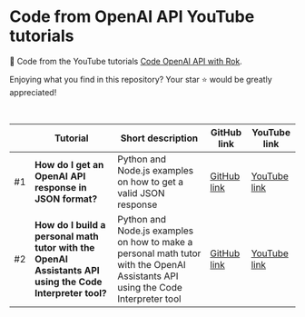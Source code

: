 # Code from OpenAI API YouTube tutorials

🚀 Code from the YouTube tutorials [Code OpenAI API with Rok](https://www.youtube.com/@codewithrok).

Enjoying what you find in this repository? Your star ⭐ would be greatly appreciated!<br>

<br>

| | Tutorial  | Short description | GitHub link | YouTube link |
| ------------- | ------------- | ------------- | ------------- | ------------- |
| #1 | **How do I get an OpenAI API response in JSON format?**  | Python and Node.js examples on how to get a valid JSON response  | [GitHub link](https://github.com/rokbenko/openai-api-tutorials/tree/main/Tutorials/%231%20How%20do%20I%20get%20an%20OpenAI%20API%20response%20in%20JSON%20format) | [YouTube link](https://youtu.be/o4q2qsGKVkE) |
| #2 | **How do I build a personal math tutor with the OpenAI Assistants API using the Code Interpreter tool?**  | Python and Node.js examples on how to make a personal math tutor with the OpenAI Assistants API using the Code Interpreter tool  | [GitHub link](https://github.com/rokbenko/openai-api-tutorials/tree/main/Tutorials/%232%20How%20do%20I%20build%20a%20personal%20math%20tutor%20with%20the%20OpenAI%20Assistants%20API%20using%20the%20Code%20Interpreter%20tool) | [YouTube link](https://youtu.be/F-KRs6vg4mM) |
